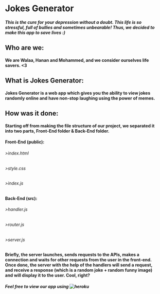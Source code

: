# Jokes Generator
##### This is the cure for your depression without a doubt. This life is so stressful, full of bullies and sometimes unbearable! Thus, we decided to make this app to save lives :)

## Who are we:
#### We are Walaa, Hanan and Mohammed, and we consider ourselves life savers. <3

## What is Jokes Generator:
#### Jokes Generator is a web app which gives you the ability to view jokes randomly online and have non-stop laughing using the power of memes.

## How was it done:
#### Starting off from making the file structure of our project, we separated it into two parts, Front-End folder & Back-End folder.

#### Front-End (public):
###### >index.html
###### >style.css
###### >index.js

#### Back-End (src):
###### >handler.js
###### >router.js
###### >server.js

#### Briefly, the server launches, sends requests to the APIs, makes a connection and waits for other requests from the user in the front-end. Once done, the server with the help of the handlers will send a request, and receive a response (which is a random joke + random funny image) and will display it to the user. Cool, right?

##### Feel free to view our app using ![heroku](https://jokegenerator.herokuapp.com)

